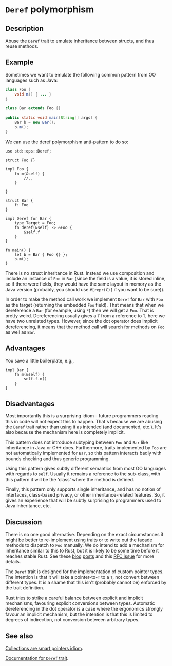 # `Deref` polymorphism

## Description

Abuse the `Deref` trait to emulate inheritance between structs, and thus reuse
methods.


## Example

Sometimes we want to emulate the following common pattern from OO languages such
as Java:

```java
class Foo {
    void m() { ... }
}

class Bar extends Foo {}

public static void main(String[] args) {
    Bar b = new Bar();
    b.m();
}
```

We can use the deref polymorphism anti-pattern to do so:

```rust,ignore
use std::ops::Deref;

struct Foo {}

impl Foo {
    fn m(&self) { 
        //.. 
    }

}

struct Bar {
    f: Foo
}

impl Deref for Bar {
    type Target = Foo;
    fn deref(&self) -> &Foo {
        &self.f
    }
}

fn main() {
    let b = Bar { Foo {} };
    b.m();
}
```

There is no struct inheritance in Rust. Instead we use composition and include
an instance of `Foo` in `Bar` (since the field is a value, it is stored inline,
so if there were fields, they would have the same layout in memory as the Java
version (probably, you should use `#[repr(C)]` if you want to be sure)).

In order to make the method call work we implement `Deref` for `Bar` with `Foo`
as the target (returning the embedded `Foo` field). That means that when we
dereference a `Bar` (for example, using `*`) then we will get a `Foo`. That is
pretty weird. Dereferencing usually gives a `T` from a reference to `T`, here we
have two unrelated types. However, since the dot operator does implicit
dereferencing, it means that the method call will search for methods on `Foo` as
well as `Bar`.


## Advantages

You save a little boilerplate, e.g.,

```rust,ignore
impl Bar {
    fn m(&self) { 
        self.f.m()
    }
}
```


## Disadvantages

Most importantly this is a surprising idiom - future programmers reading this in
code will not expect this to happen. That's because we are abusing the `Deref`
trait rather than using it as intended (and documented, etc.). It's also because
the mechanism here is completely implicit.

This pattern does not introduce subtyping between `Foo` and `Bar` like
inheritance in Java or C++ does. Furthermore, traits implemented by `Foo` are
not automatically implemented for `Bar`, so this pattern interacts badly with
bounds checking and thus generic programming.

Using this pattern gives subtly different semantics from most OO languages with
regards to `self`. Usually it remains a reference to the sub-class, with this
pattern it will be the 'class' where the method is defined.

Finally, this pattern only supports single inheritance, and has no notion of
interfaces, class-based privacy, or other inheritance-related features. So, it
gives an experience that will be subtly surprising to programmers used to Java
inheritance, etc.


## Discussion

There is no one good alternative. Depending on the exact circumstances it might
be better to re-implement using traits or to write out the facade methods to
dispatch to `Foo` manually. We do intend to add a mechanism for inheritance
similar to this to Rust, but it is likely to be some time before it reaches
stable Rust. See these [blog](http://aturon.github.io/blog/2015/09/18/reuse/)
[posts](http://smallcultfollowing.com/babysteps/blog/2015/10/08/virtual-structs-part-4-extended-enums-and-thin-traits/)
and this [RFC issue](https://github.com/rust-lang/rfcs/issues/349) for more details.

The `Deref` trait is designed for the implementation of custom pointer types.
The intention is that it will take a pointer-to-`T` to a `T`, not convert
between different types. It is a shame that this isn't (probably cannot be)
enforced by the trait definition.

Rust tries to strike a careful balance between explicit and implicit mechanisms,
favouring explicit conversions between types. Automatic dereferencing in the dot
operator is a case where the ergonomics strongly favour an implicit mechanism,
but the intention is that this is limited to degrees of indirection, not
conversion between arbitrary types.


## See also

[Collections are smart pointers idiom](../idioms/deref.md).

[Documentation for `Deref` trait](https://doc.rust-lang.org/std/ops/trait.Deref.html).
